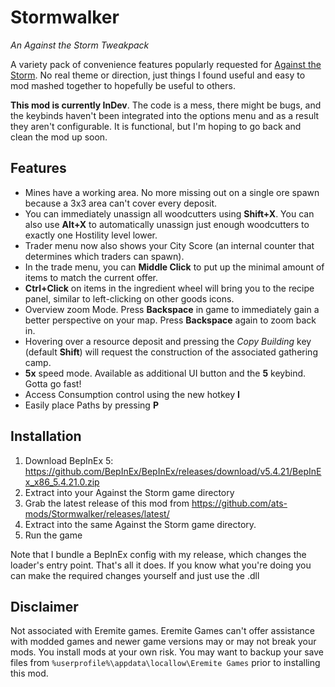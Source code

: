 # Stormwalker
*An Against the Storm Tweakpack*

A variety pack of convenience features popularly requested for [Against the Storm](https://www.gog.com/game/against_the_storm). No real theme or direction, just things I found useful and easy to mod mashed together to hopefully be useful to others.

**This mod is currently InDev**. The code is a mess, there might be bugs, and the keybinds haven't been integrated into the options menu and as a result they aren't configurable. It is functional, but I'm hoping to go back and clean the mod up soon.

## Features

- Mines have a working area. No more missing out on a single ore spawn because a 3x3 area can't cover every deposit.
- You can immediately unassign all woodcutters using **Shift+X**. You can also use **Alt+X** to automatically unassign just enough woodcutters to exactly one Hostility level lower.
- Trader menu now also shows your City Score (an internal counter that determines which traders can spawn).
- In the trade menu, you can **Middle Click** to put up the minimal amount of items to match the current offer.
- **Ctrl+Click** on items in the ingredient wheel will bring you to the recipe panel, similar to left-clicking on other goods icons.
- Overview zoom Mode. Press **Backspace** in game to immediately gain a better perspective on your map. Press **Backspace** again to zoom back in.
- Hovering over a resource deposit and pressing the *Copy Building* key (default **Shift**) will request the construction of the associated gathering camp.
-  **5x** speed mode. Available as additional UI button and the **5** keybind. Gotta go fast!
- Access Consumption control using the new hotkey **I**
- Easily place Paths by pressing **P**

## Installation

1. Download BepInEx 5: https://github.com/BepInEx/BepInEx/releases/download/v5.4.21/BepInEx_x86_5.4.21.0.zip
2. Extract into your Against the Storm game directory
3. Grab the latest release of this mod from https://github.com/ats-mods/Stormwalker/releases/latest/
4. Extract into the same Against the Storm game directory.
5. Run the game

Note that I bundle a BepInEx config with my release, which changes the loader's entry point. That's all it does. If you know what you're doing you can make the required changes yourself and just use the .dll


## Disclaimer

Not associated with Eremite games. Eremite Games can't offer assistance with modded games and newer game versions may or may not break your mods. You install mods at your own risk. You may want to backup your save files from `%userprofile%\appdata\locallow\Eremite Games` prior to installing this mod.